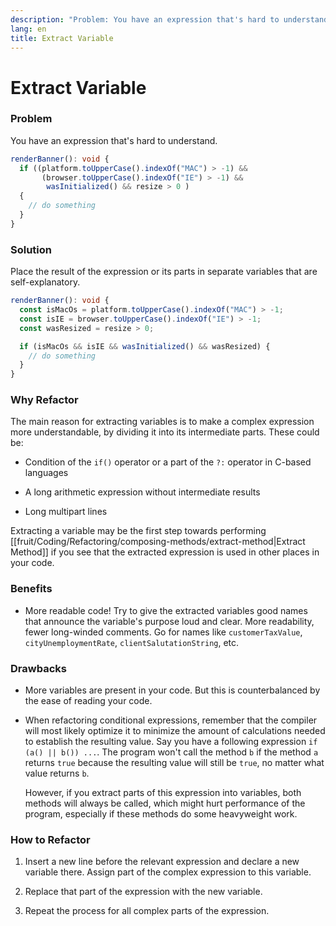 ```yaml
---
description: "Problem: You have an expression that's hard to understand. Solution: Place the result of the expression or its parts in separate variables that are self-explanatory."
lang: en
title: Extract Variable
---
```

# Extract Variable

### Problem

You have an expression that's hard to understand.

```ts
renderBanner(): void {
  if ((platform.toUpperCase().indexOf("MAC") > -1) &&
       (browser.toUpperCase().indexOf("IE") > -1) &&
        wasInitialized() && resize > 0 )
  {
    // do something
  }
}
```

### Solution

Place the result of the expression or its parts in separate variables
that are self-explanatory.

```ts
renderBanner(): void {
  const isMacOs = platform.toUpperCase().indexOf("MAC") > -1;
  const isIE = browser.toUpperCase().indexOf("IE") > -1;
  const wasResized = resize > 0;

  if (isMacOs && isIE && wasInitialized() && wasResized) {
    // do something
  }
}
```

### Why Refactor

The main reason for extracting variables is to make a complex expression more understandable, by dividing it into its intermediate parts. These could be:

-   Condition of the `if()` operator or a part of the `?:` operator in
    C-based languages

-   A long arithmetic expression without intermediate results

-   Long multipart lines

Extracting a variable may be the first step towards performing [[fruit/Coding/Refactoring/composing-methods/extract-method|Extract Method]] if you see that the extracted expression is
used in other places in your code.

### Benefits

- More readable code! Try to give the extracted variables good names that announce the variable's purpose loud and clear. More readability, fewer long-winded comments. Go for names like `customerTaxValue`, `cityUnemploymentRate`, `clientSalutationString`, etc.

### Drawbacks

- More variables are present in your code. But this is counterbalanced by the ease of reading your code.

- When refactoring conditional expressions, remember that the compiler will most likely optimize it to minimize the amount of calculations needed to establish the resulting value. Say you have a following expression `if (a() || b()) ...`. The program won't call the method `b` if the method `a` returns `true` because the resulting value will still be `true`, no matter what value returns `b`.

    However, if you extract parts of this expression into variables,
    both methods will always be called, which might hurt performance of the program, especially if these methods do some heavyweight work.

### How to Refactor

1.  Insert a new line before the relevant expression and declare a new variable there. Assign part of the complex expression to this variable.

2.  Replace that part of the expression with the new variable.

3.  Repeat the process for all complex parts of the expression.
